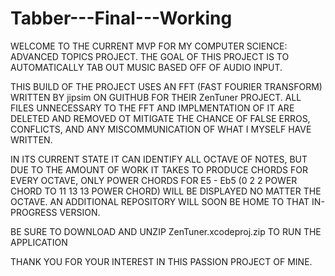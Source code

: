 # Tabber---Final---Working

WELCOME TO THE CURRENT MVP FOR MY COMPUTER SCIENCE: ADVANCED TOPICS PROJECT. THE GOAL OF THIS PROJECT IS TO 
AUTOMATICALLY TAB OUT MUSIC BASED OFF OF AUDIO INPUT.

THIS BUILD OF THE PROJECT USES AN FFT (FAST FOURIER TRANSFORM) WRITTEN BY jipsim ON GUITHUB FOR THEIR ZenTuner PROJECT. 
ALL FILES UNNECESSARY TO THE FFT AND IMPLMENTATION OF IT ARE DELETED AND REMOVED OT MITIGATE THE CHANCE OF FALSE ERROS, 
CONFLICTS, AND ANY MISCOMMUNICATION OF WHAT I MYSELF HAVE WRITTEN.

IN ITS CURRENT STATE IT CAN IDENTIFY ALL OCTAVE OF NOTES, BUT DUE TO THE AMOUNT OF WORK IT TAKES TO PRODUCE CHORDS FOR
EVERY OCTAVE, ONLY POWER CHORDS FOR E5 - Eb5 (0 2 2 POWER CHORD TO 11 13 13 POWER CHORD) WILL BE DISPLAYED NO MATTER 
THE OCTAVE. AN ADDITIONAL REPOSITORY WILL SOON BE HOME TO THAT IN-PROGRESS VERSION.

BE SURE TO DOWNLOAD AND UNZIP ZenTuner.xcodeproj.zip TO RUN THE APPLICATION

THANK YOU FOR YOUR INTEREST IN THIS PASSION PROJECT OF MINE.
